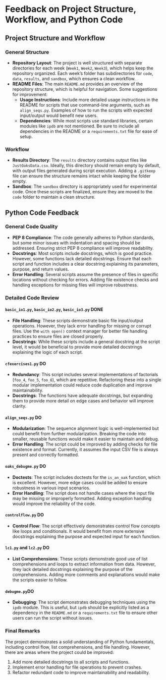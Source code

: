 
# Feedback on Project Structure, Workflow, and Python Code

## Project Structure and Workflow

### General Structure
- **Repository Layout**: The project is well structured with separate directories for each week (`Week1`, `Week2`, `Week3`), which helps keep the repository organized. Each week’s folder has subdirectories for `code`, `data`, `results`, and `sandbox`, which ensures a clean workflow.
- **README Files**: The main `README.md` provides an overview of the repository structure, which is helpful for navigation. Some suggestions for improvement:
  - **Usage Instructions**: Include more detailed usage instructions in the README for scripts that use command-line arguments, such as `align_seqs.py`. Examples of how to run the scripts with expected input/output would benefit new users.
  - **Dependencies**: While most scripts use standard libraries, certain modules like `ipdb` are not mentioned. Be sure to include all dependencies in the README or a `requirements.txt` file for ease of setup.

### Workflow
- **Results Directory**: The `results` directory contains output files like `JustOaksData.csv`. Ideally, this directory should remain empty by default, with output files generated during script execution. Adding a `.gitkeep` file can ensure the structure remains intact while keeping the folder empty.
- **Sandbox**: The `sandbox` directory is appropriately used for experimental code. Once these scripts are finalized, ensure they are moved to the `code` folder to maintain a clean structure.

## Python Code Feedback

### General Code Quality
- **PEP 8 Compliance**: The code generally adheres to Python standards, but some minor issues with indentation and spacing should be addressed. Ensuring strict PEP 8 compliance will improve readability.
- **Docstrings**: Most scripts include docstrings, which is good practice. However, some functions lack detailed docstrings. Ensure that each script and function includes a clear docstring explaining its parameters, purpose, and return values.
- **Error Handling**: Several scripts assume the presence of files in specific locations without checking for errors. Adding file existence checks and handling exceptions for missing files will improve robustness.

### Detailed Code Review

#### `basic_io1.py`, `basic_io2.py`, `basic_io3.py` DONE 
- **File Handling**: These scripts demonstrate basic file input/output operations. However, they lack error handling for missing or corrupt files. Use the `with open()` context manager for better file handling practices to ensure files are closed properly.
- **Docstrings**: While these scripts include a general docstring at the script level, it would be beneficial to provide more detailed docstrings explaining the logic of each script.

#### `cfexercises1.py` DO
- **Redundancy**: This script includes several implementations of factorials (`foo_4`, `foo_5`, `foo_6`), which are repetitive. Refactoring these into a single modular implementation could reduce code duplication and improve maintainability.
- **Docstrings**: The functions have adequate docstrings, but expanding them to provide more detail on edge cases and behavior will improve clarity.

#### `align_seqs.py`  DO 
- **Modularization**: The sequence alignment logic is well-implemented but could benefit from further modularization. Breaking the code into smaller, reusable functions would make it easier to maintain and debug.
- **Error Handling**: The script could be improved by adding checks for file existence and format. Currently, it assumes the input CSV file is always present and correctly formatted.

#### `oaks_debugme.py` DO 
- **Doctests**: The script includes doctests for the `is_an_oak` function, which is excellent. However, more edge cases could be added to ensure robustness in various input scenarios.
- **Error Handling**: The script does not handle cases where the input file may be missing or improperly formatted. Adding exception handling would improve the reliability of the code.

#### `controlflow.py` DO 
- **Control Flow**: The script effectively demonstrates control flow concepts like loops and conditionals. It would benefit from more extensive docstrings explaining the purpose and expected input for each function.

#### `lc1.py` and `lc2.py` DO 
- **List Comprehensions**: These scripts demonstrate good use of list comprehensions and loops to extract information from data. However, they lack detailed docstrings explaining the purpose of the comprehensions. Adding more comments and explanations would make the scripts easier to follow.

#### `debugme.py`DO 
- **Debugging**: The script demonstrates debugging techniques using the `ipdb` module. This is useful, but `ipdb` should be explicitly listed as a dependency in the `README.md` or a `requirements.txt` file to ensure other users can run the script without issues.

### Final Remarks
The project demonstrates a solid understanding of Python fundamentals, including control flow, list comprehensions, and file handling. However, there are areas where the project could be improved:
1. Add more detailed docstrings to all scripts and functions.
2. Implement error handling for file operations to prevent crashes.
3. Refactor redundant code to improve maintainability and readability.